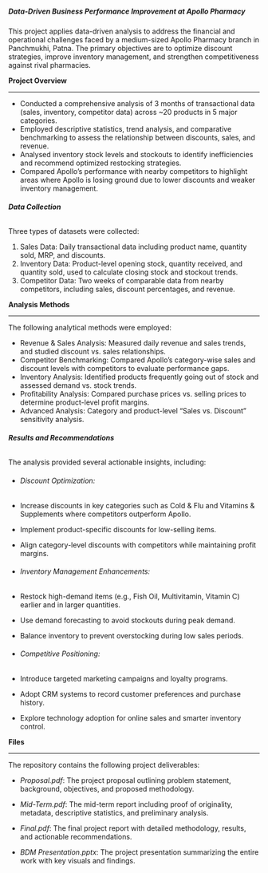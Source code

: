 ##### **Data-Driven Business Performance Improvement at Apollo Pharmacy**



This project applies data-driven analysis to address the financial and operational challenges faced by a medium-sized Apollo Pharmacy branch in Panchmukhi, Patna. The primary objectives are to optimize discount strategies, improve inventory management, and strengthen competitiveness against rival pharmacies.



**Project Overview**

---

* Conducted a comprehensive analysis of 3 months of transactional data (sales, inventory, competitor data) across ~20 products in 5 major categories.
* Employed descriptive statistics, trend analysis, and comparative benchmarking to assess the relationship between discounts, sales, and revenue.
* Analysed inventory stock levels and stockouts to identify inefficiencies and recommend optimized restocking strategies.
* Compared Apollo’s performance with nearby competitors to highlight areas where Apollo is losing ground due to lower discounts and weaker inventory management.



###### **Data Collection**



Three types of datasets were collected:



1. Sales Data: Daily transactional data including product name, quantity sold, MRP, and discounts.
2. Inventory Data: Product-level opening stock, quantity received, and quantity sold, used to calculate closing stock and stockout trends.
3. Competitor Data: Two weeks of comparable data from nearby competitors, including sales, discount percentages, and revenue.



**Analysis Methods**

---

The following analytical methods were employed:



* Revenue \& Sales Analysis: Measured daily revenue and sales trends, and studied discount vs. sales relationships.
* Competitor Benchmarking: Compared Apollo’s category-wise sales and discount levels with competitors to evaluate performance gaps.
* Inventory Analysis: Identified products frequently going out of stock and assessed demand vs. stock trends.
* Profitability Analysis: Compared purchase prices vs. selling prices to determine product-level profit margins.
* Advanced Analysis: Category and product-level “Sales vs. Discount” sensitivity analysis.



###### **Results and Recommendations**



The analysis provided several actionable insights, including:



* ###### Discount Optimization:



* Increase discounts in key categories such as Cold \& Flu and Vitamins \& Supplements where competitors outperform Apollo.
* Implement product-specific discounts for low-selling items.
* Align category-level discounts with competitors while maintaining profit margins.



* ###### Inventory Management Enhancements:



* Restock high-demand items (e.g., Fish Oil, Multivitamin, Vitamin C) earlier and in larger quantities.
* Use demand forecasting to avoid stockouts during peak demand.
* Balance inventory to prevent overstocking during low sales periods.



* ###### Competitive Positioning:



* Introduce targeted marketing campaigns and loyalty programs.
* Adopt CRM systems to record customer preferences and purchase history.
* Explore technology adoption for online sales and smarter inventory control.



**Files**

---

The repository contains the following project deliverables:



* *Proposal.pdf*: The project proposal outlining problem statement, background, objectives, and proposed methodology.



* *Mid-Term.pdf*: The mid-term report including proof of originality, metadata, descriptive statistics, and preliminary analysis.



* *Final.pdf*: The final project report with detailed methodology, results, and actionable recommendations.



* *BDM Presentation.pptx*: The project presentation summarizing the entire work with key visuals and findings.
